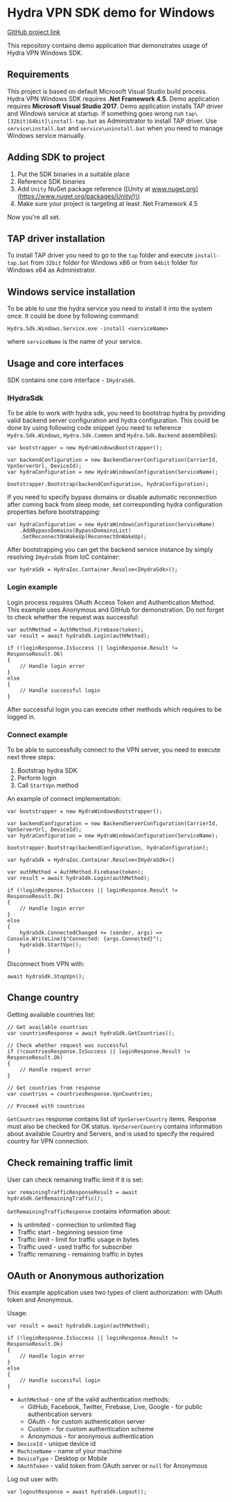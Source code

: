 # Hydra VPN SDK demo for Windows

[GitHub project link](https://github.com/AnchorFreePartner/hydra-vpn-demo-windows)

This repository contains demo application that demonstrates usage of Hydra VPN Windows SDK.

## Requirements

This project is based on default Microsoft Visual Studio build process. Hydra VPN Windows SDK requires **.Net Framework 4.5**. Demo application requires **Microsoft Visual Studio 2017**. Demo application installs TAP driver and Windows service at startup. If something goes wrong run `tap\[32bit|64bit]\install-tap.bat` as Administrator to install TAP driver. Use `service\install.bat` and `service\uninstall.bat` when you need to manage Windows service manually.

## Adding SDK to project

1. Put the SDK binaries in a suitable place
2. Reference SDK binaries
3. Add `Unity` NuGet package reference \([Unity at www.nuget.org](https://www.nuget.org/packages/Unity/)\)
4. Make sure your project is targeting at least .Net Framework 4.5

Now you're all set.

## TAP driver installation

To install TAP driver you need to go to the `tap` folder and execute `install-tap.bat` from `32bit` folder for Windows x86 or from `64bit` folder for Windows x64 as Administrator.

## Windows service installation

To be able to use the hydra service you need to install it into the system once. It could be done by following command:

```text
Hydra.Sdk.Windows.Service.exe -install <serviceName>
```

where `serviceName` is the name of your service.

## Usage and core interfaces

SDK contains one core interface - `IHydraSdk`.

### IHydraSdk

To be able to work with hydra sdk, you need to bootstrap hydra by providing valid backend server configuration and hydra configuration. This could be done by using following code snippet \(you need to reference `Hydra.Sdk.Windows`, `Hydra.Sdk.Common` and `Hydra.Sdk.Backend` assemblies\):

```text
var bootstrapper = new HydraWindowsBootstrapper();

var backendConfiguration = new BackendServerConfiguration(CarrierId, VpnServerUrl, DeviceId);
var hydraConfiguration = new HydraWindowsConfiguration(ServiceName);

bootstrapper.Bootstrap(backendConfiguration, hydraConfiguration);
```

If you need to specify bypass domains or disable automatic reconnection after coming back from sleep mode, set corresponding hydra configuration properties before bootstrapping:

```text
var hydraConfiguration = new HydraWindowsConfiguration(ServiceName)
    .AddBypassDomains(BypassDomainsList)
    .SetReconnectOnWakeUp(ReconnectOnWakeUp);
```

After bootstrapping you can get the backend service instance by simply resolving `IHydraSdk` from IoC container:

```text
var hydraSdk = HydraIoc.Container.Resolve<IHydraSdk>();
```

### Login example

Login process requires OAuth Access Token and Authentication Method. This example uses Anonymous and GitHub for demonstration. Do not forget to check whether the request was successful:

```text
var authMethod = AuthMethod.Firebase(token);
var result = await hydraSdk.Login(authMethod);

if (!loginResponse.IsSuccess || loginResponse.Result != ResponseResult.Ok)
{
    // Handle login error
}
else
{
    // Handle successful login 
}
```

After successful login you can execute other methods which requires to be logged in.

### Connect example

To be able to successfully connect to the VPN server, you need to execute next three steps:

1. Bootstrap hydra SDK
2. Perform login
3. Call `StartVpn` method

An example of connect implementation:

```text
var bootstrapper = new HydraWindowsBootstrapper();

var backendConfiguration = new BackendServerConfiguration(CarrierId, VpnServerUrl, DeviceId);
var hydraConfiguration = new HydraWindowsConfiguration(ServiceName);

bootstrapper.Bootstrap(backendConfiguration, hydraConfiguration);

var hydraSdk = HydraIoc.Container.Resolve<IHydraSdk>()

var authMethod = AuthMethod.Firebase(token);
var result = await hydraSdk.Login(authMethod);

if (!loginResponse.IsSuccess || loginResponse.Result != ResponseResult.Ok)
{
    // Handle login error
}
else
{
    hydraSdk.ConnectedChanged += (sender, args) => Console.WriteLine($"Connected: {args.Connected}");
    hydraSdk.StartVpn();
}
```

Disconnect from VPN with:

```text
await hydraSdk.StopVpn();
```

## Change country

Getting available countries list:

```text
// Get available countries
var countriesResponse = await hydraSdk.GetCountries();

// Check whether request was successful
if (!countriesResponse.IsSuccess || loginResponse.Result != ResponseResult.Ok)
{
    // Handle request error
}

// Get countries from response
var countries = countriesResponse.VpnCountries;

// Proceed with countries
```

`GetCountries` response contains list of `VpnServerCountry` items. Response must also be checked for OK status. `VpnServerCountry` contains information about available Country and Servers, and is used to specify the required country for VPN connection.

## Check remaining traffic limit

User can check remaining traffic limit if it is set:

```text
var remainingTrafficResponseResult = await hydraSdk.GetRemainingTraffic();
```

`GetRemainingTrafficResponse` contains information about:

* Is unlimited - connection to unlimited flag
* Traffic start - beginning session time
* Traffic limit - limit for traffic usage in bytes
* Traffic used - used traffic for subscriber
* Traffic remaining - remaining traffic in bytes

## OAuth or Anonymous authorization

This example application uses two types of client authorization: with OAuth token and Anonymous.

Usage:

```text
var result = await hydraSdk.Login(authMethod);

if (!loginResponse.IsSuccess || loginResponse.Result != ResponseResult.Ok)
{
    // Handle login error
}
else
{
    // Handle successful login 
}
```

* `AuthMethod` - one of the valid authentication methods:
  * GitHub, Facebook, Twitter, Firebase, Live, Google - for public authentication servers
  * OAuth - for custom authentication server
  * Custom - for custom authentication scheme
  * Anonymous - for anonymous authentication
* `DeviceId` - unique device id
* `MachineName` - name of your machine
* `DeviceType` - Desktop or Mobile
* `OAuthToken` - valid token from OAuth server or `null` for Anonymous

Log out user with:

```text
var logoutResponse = await hydraSdk.Logout();
```

